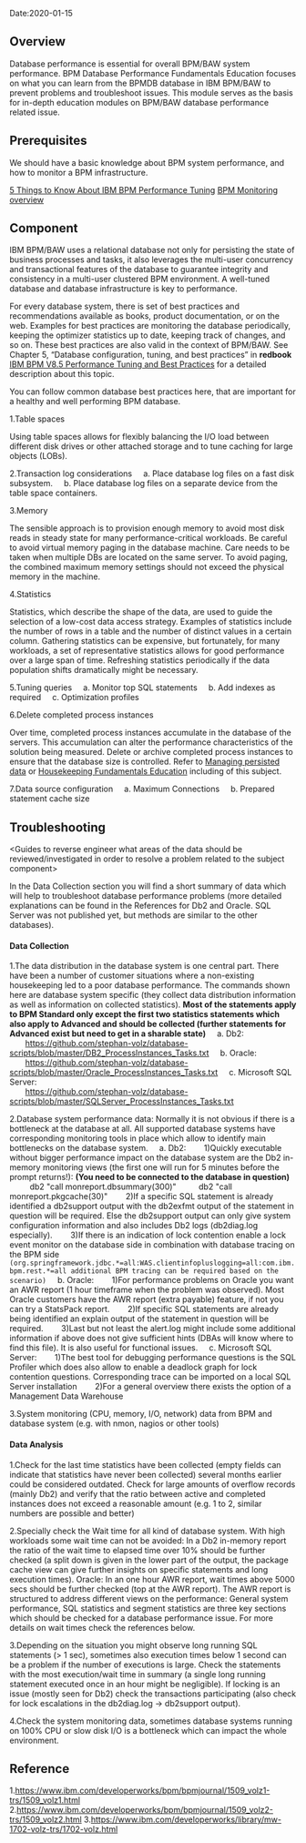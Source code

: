 Date:2020-01-15

## Overview

Database performance is essential for overall BPM/BAW system performance. BPM Database Performance Fundamentals Education focuses on what you can learn from the BPMDB database in IBM BPM/BAW to prevent problems and troubleshoot issues. This module serves as the basis for in-depth education modules on BPM/BAW database performance related issue.


## Prerequisites

We should have a basic knowledge about BPM system performance, and how to monitor a BPM infrastructure.

[5 Things to Know About IBM BPM Performance Tuning](https://www.ibm.com/developerworks/community/blogs/5things/entry/5_things_to_know_about_ibm_bpm_performance_tuning?lang=en)
[BPM Monitoring overview](https://support.bp-3.com/hc/en-us/articles/201297396-BPM-Monitoring-overview)


## Component

IBM BPM/BAW uses a relational database not only for persisting the state of business processes and tasks, it also leverages the multi-user concurrency and transactional features of the database to guarantee integrity and consistency in a multi-user clustered BPM environment. A well-tuned database and database infrastructure is key to performance.

For every database system, there is set of best practices and recommendations available as books, product documentation, or on the web. Examples for best practices are monitoring the database periodically, keeping the optimizer statistics up to date, keeping track of changes, and so on. These best practices are also valid in the context of BPM/BAW. See Chapter 5, “Database configuration, tuning, and best practices” in **redbook** [IBM BPM V8.5 Performance Tuning and Best Practices](http://www.redbooks.ibm.com/abstracts/sg248216.html?Open) for a detailed description about this topic.

You can follow common database best practices here, that are important for a healthy and well performing BPM database.

1.Table spaces

Using table spaces allows for flexibly balancing the I/O load between different disk drives or other attached storage and to tune caching for large objects (LOBs).

2.Transaction log considerations
&nbsp;&nbsp;&nbsp;&nbsp;a. Place database log files on a fast disk subsystem.
&nbsp;&nbsp;&nbsp;&nbsp;b. Place database log files on a separate device from the table space containers.

3.Memory

The sensible approach is to provision enough memory to avoid most disk reads in steady state for many performance-critical workloads. Be careful to avoid virtual memory paging in the database machine. Care needs to be taken when multiple DBs are located on the same server. To avoid paging, the combined maximum memory settings should not exceed the physical memory in the machine.

4.Statistics

Statistics, which describe the shape of the data, are used to guide the selection of a low-cost data access strategy. Examples of statistics include the number of rows in a table and the number of distinct values in a certain column. Gathering statistics can be expensive, but fortunately, for many workloads, a set of representative statistics allows for good performance over a large span of time. Refreshing statistics periodically if the data population shifts dramatically might be necessary.

5.Tuning queries
&nbsp;&nbsp;&nbsp;&nbsp;a. Monitor top SQL statements
&nbsp;&nbsp;&nbsp;&nbsp;b. Add indexes as required
&nbsp;&nbsp;&nbsp;&nbsp;c. Optimization profiles

6.Delete completed process instances

Over time, completed process instances accumulate in the database of the servers. This accumulation can alter the performance characteristics of the solution being measured. Delete or archive completed process instances to ensure that the database size is controlled. Refer to [Managing persisted data](https://www.ibm.com/support/knowledgecenter/SSFPJS_8.6.0/com.ibm.wbpm.admin.doc/topics/persisted_data.html) or [Housekeeping Fundamentals Education](https://pages.github.ibm.com/hippo00/DBA-Education/#/BusinessProcessManager/Performance/Housekeeping) including of this subject.

7.Data source configuration
&nbsp;&nbsp;&nbsp;&nbsp;a. Maximum Connections
&nbsp;&nbsp;&nbsp;&nbsp;b. Prepared statement cache size


## Troubleshooting

 <Guides to reverse engineer what areas of the data should be reviewed/investigated in order to resolve a problem related to the subject component>

In the Data Collection section you will find a short summary of data which will help to troubleshoot database performance problems (more detailed explanations can be found in the References for Db2 and Oracle. SQL Server was not published yet, but methods are similar to the other databases).

#### Data Collection

1.The data distribution in the database system is one central part. There have been a number of customer situations where a non-existing housekeeping led to a poor database performance. The commands shown here are database system specific (they collect data distribution information as well as information on collected statistics).
**Most of the statements apply to BPM Standard only except the first two statistics statements which also apply to Advanced and should be collected (further statements for Advanced exist but need to get in a sharable state)**
&nbsp;&nbsp;&nbsp;&nbsp;a. Db2: 
&nbsp;&nbsp;&nbsp;&nbsp;&nbsp;&nbsp;&nbsp;https://github.com/stephan-volz/database-scripts/blob/master/DB2_ProcessInstances_Tasks.txt
&nbsp;&nbsp;&nbsp;&nbsp;b. Oracle:
&nbsp;&nbsp;&nbsp;&nbsp;&nbsp;&nbsp;&nbsp;https://github.com/stephan-volz/database-scripts/blob/master/Oracle_ProcessInstances_Tasks.txt
&nbsp;&nbsp;&nbsp;&nbsp;c. Microsoft SQL Server:   
&nbsp;&nbsp;&nbsp;&nbsp;&nbsp;&nbsp;&nbsp;https://github.com/stephan-volz/database-scripts/blob/master/SQLServer_ProcessInstances_Tasks.txt

2.Database system performance data: Normally it is not obvious if there is a bottleneck at the database at all. All supported database systems have corresponding monitoring tools in place which allow to identify main bottlenecks on the database system.
&nbsp;&nbsp;&nbsp;&nbsp;a. Db2:
&nbsp;&nbsp;&nbsp;&nbsp;&nbsp;&nbsp;&nbsp;1)Quickly executable without bigger performance impact on the database system are the Db2 in-memory monitoring views (the first one will run  for 5 minutes before the prompt returns!): **(You need to be connected to the database in question)**
&nbsp;&nbsp;&nbsp;&nbsp;&nbsp;&nbsp;&nbsp;&nbsp;&nbsp;db2 "call monreport.dbsummary(300)"
&nbsp;&nbsp;&nbsp;&nbsp;&nbsp;&nbsp;&nbsp;&nbsp;&nbsp;db2 "call monreport.pkgcache(30)" 
&nbsp;&nbsp;&nbsp;&nbsp;&nbsp;&nbsp;&nbsp;2)If a specific SQL statement is already identified a db2support output with the db2exfmt output of the statement in question will be required. Else the db2support output can only give system configuration information and also includes Db2 logs (db2diag.log especially).
&nbsp;&nbsp;&nbsp;&nbsp;&nbsp;&nbsp;&nbsp;3)If there is an indication of lock contention enable a lock event monitor on the database side in combination with database tracing on the BPM side `(org.springframework.jdbc.*=all:WAS.clientinfopluslogging=all:com.ibm.bpm.rest.*=all additional BPM tracing can be required based on the scenario)`
&nbsp;&nbsp;&nbsp;&nbsp;b. Oracle:
&nbsp;&nbsp;&nbsp;&nbsp;&nbsp;&nbsp;&nbsp;1)For performance problems on Oracle you want an AWR report (1 hour timeframe when the problem was observed). Most Oracle customers have the AWR report (extra payable)  feature, if not you can try a StatsPack report.
&nbsp;&nbsp;&nbsp;&nbsp;&nbsp;&nbsp;&nbsp;2)If specific SQL statements are already being identified an explain output of the statement in question will be required.
&nbsp;&nbsp;&nbsp;&nbsp;&nbsp;&nbsp;&nbsp;3)Last but not least the alert.log might include some additional information if above does not give sufficient hints (DBAs will know where to find this file). It is also useful for functional issues.
&nbsp;&nbsp;&nbsp;&nbsp;c. Microsoft SQL Server:
&nbsp;&nbsp;&nbsp;&nbsp;&nbsp;&nbsp;&nbsp;1)The best tool for debugging performance questions is the SQL Profiler which does also allow to enable a deadlock graph for lock contention questions. Corresponding trace can be imported on a local SQL Server installation
&nbsp;&nbsp;&nbsp;&nbsp;&nbsp;&nbsp;&nbsp;2)For a general overview there exists the option of a Management Data Warehouse

3.System monitoring (CPU, memory, I/O, network) data from BPM and database system (e.g. with nmon, nagios or other tools)

#### Data Analysis

1.Check for the last time statistics have been collected (empty fields can indicate that statistics have never been collected) several months earlier could be considered outdated. Check for large amounts of overflow records (mainly Db2) and verify that the ratio between active and completed instances does not exceed a reasonable amount (e.g. 1 to 2, similar numbers are possible and better) 

2.Specially check the Wait time for all kind of database system. With high workloads some wait time can not be avoided: In a Db2 in-memory report the ratio of the wait time to elapsed time over 10% should be further checked (a split down is given in the lower part of the output, the package cache view can give further insights on specific statements and long execution times). Oracle: In an one hour AWR report, wait times above 5000 secs  should be further checked (top at the AWR report). The AWR report is structured to address different views on the performance: General system performance, SQL statistics and segment statistics are three key sections which should be checked for a database performance issue. For more details on wait times check the references below.  

3.Depending on the situation you might observe long running SQL statements (> 1 sec), sometimes also execution times below 1 second can be a problem if the number of executions is large. Check the statements with the most execution/wait time in summary (a single long running statement executed once in an hour might be negligible). If locking is an issue (mostly seen for Db2) check the transactions participating (also check for lock escalations in the db2diag.log -> db2support output). 

4.Check the system monitoring data, sometimes database systems running on 100% CPU or slow disk I/O is a bottleneck which can impact the whole environment.


## Reference

1.https://www.ibm.com/developerworks/bpm/bpmjournal/1509_volz1-trs/1509_volz1.html
2.https://www.ibm.com/developerworks/bpm/bpmjournal/1509_volz2-trs/1509_volz2.html
3.https://www.ibm.com/developerworks/library/mw-1702-volz-trs/1702-volz.html
